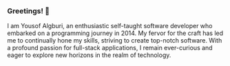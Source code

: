 ### Greetings! 🌟

I am Yousof Algburi, an enthusiastic self-taught software developer who embarked on a programming journey in 2014. My fervor for the craft has led me to continually hone my skills, striving to create top-notch software. With a profound passion for full-stack applications, I remain ever-curious and eager to explore new horizons in the realm of technology.

